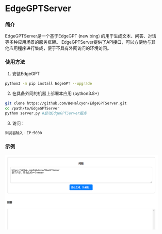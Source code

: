 # EdgeGPTServer

### 简介
EdgeGPTServer是一个基于EdgeGPT (new bing) 的用于生成文本、问答、对话等多种应用场景的服务框架。
EdgeGPTServer提供了API接口，可以方便地与其他应用程序进行集成，便于不具有外网访问的环境访问。

### 使用方法
1. 安装EdgeGPT
```bash
python3 -m pip install EdgeGPT --upgrade 
```
2. 在具备外网的机器上部署本应用 (python3.8+)
```bash
git clone https://github.com/BeHalcyon/EdgeGPTServer.git
cd /path/to/EdgeGPTServer
python server.py #启动EdgeGPTServer服务
```
3. 访问：
```bash
浏览器输入：IP:5000
```

### 示例

![image](example.png)